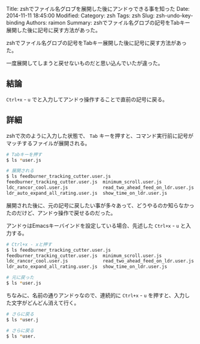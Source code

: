 Title: zshでファイル名グロブを展開した後にアンドゥできる事を知った
Date: 2014-11-11 18:45:00
Modified:
Category: zsh
Tags: zsh
Slug: zsh-undo-key-binding
Authors: raimon
Summary: zshでファイル名グロブの記号をTabキー展開した後に記号に戻す方法があった。

zshでファイル名グロブの記号をTabキー展開した後に記号に戻す方法があった。

一度展開してしまうと戻せないものだと思い込んでいたが違った。

## 結論

`Ctrl+x` - `u` でと入力してアンドゥ操作することで直前の記号に戻る。

## 詳細

zshで次のように入力した状態で、 `Tab` キーを押すと、コマンド実行前に記号がマッチするファイルが展開される。

```bash
# Tabキーを押す
$ ls *user.js

# 展開される
$ ls feedburner_tracking_cutter.user.js
feedburner_tracking_cutter.user.js  minimum_scroll.user.js              show_yahoo_news_detail_p.user.js
ldc_rancor_cool.user.js             read_two_ahead_feed_on_ldr.user.js  wikipedia_redirect_keyword.user.js
ldr_auto_expand_all_rating.user.js  show_time_on_ldr.user.js
```

展開された後に、元の記号に戻したい事が多々あって、どうやるのか知らなかったのだけど、アンドゥ操作で戻せるのだった。

アンドゥはEmacsキーバインドを設定している場合、先述した `Ctrl+x` - `u` と入力する。

```bash
# Ctrl+x - xと押す
$ ls feedburner_tracking_cutter.user.js
feedburner_tracking_cutter.user.js  minimum_scroll.user.js              show_yahoo_news_detail_p.user.js
ldc_rancor_cool.user.js             read_two_ahead_feed_on_ldr.user.js  wikipedia_redirect_keyword.user.js
ldr_auto_expand_all_rating.user.js  show_time_on_ldr.user.js

# 元に戻った
$ ls *user.js
```

ちなみに、名前の通りアンドゥなので、連続的に `Ctrl+x` - `u` を押すと、入力した文字がどんどん消えて行く。

```bash
# さらに戻る
$ ls *user.j

# さらに戻る
$ ls *user.
```
